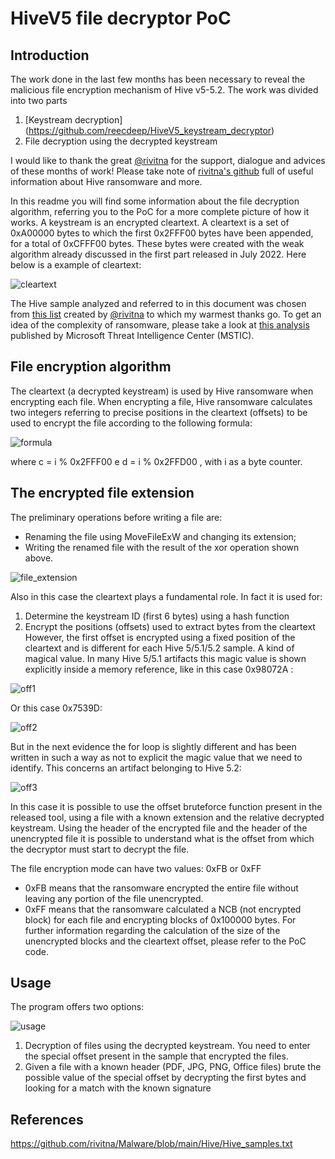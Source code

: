 # HiveV5 file decryptor PoC

## Introduction

The work done in the last few months has been necessary to reveal the malicious file encryption mechanism of Hive v5-5.2.
The work was divided into two parts
1. [Keystream decryption] (https://github.com/reecdeep/HiveV5_keystream_decryptor)
2. File decryption using the decrypted keystream

I would like to thank the great [@rivitna](https://twitter.com/rivitna2) for the support, dialogue and advices of these months of work!
Please take note of [rivitna's github](https://github.com/rivitna) full of useful information about Hive ransomware and more.

In this readme you will find some information about the file decryption algorithm, referring you to the PoC for a more complete picture of how it works.
A keystream is an encrypted cleartext. A cleartext is a set of 0xA00000 bytes to which the first 0x2FFF00 bytes have been appended, for a total of 0xCFFF00 bytes. These bytes were created with the weak algorithm already discussed in the first part released in July 2022.
Here below is a example of cleartext:

![cleartext](https://user-images.githubusercontent.com/72123074/204250635-f96b579f-c19b-4c14-be15-157300e1633d.png)


The Hive sample analyzed and referred to in this document was chosen from [this list](https://github.com/rivitna/Malware/blob/main/Hive/Hive_samples.txt) created by [@rivitna](https://twitter.com/rivitna2) to which my warmest thanks go.
To get an idea of the complexity of ransomware, please take a look at [this analysis](https://www.microsoft.com/security/blog/2022/07/05/hive-ransomware-gets-upgrades-in-rust/) published by Microsoft Threat Intelligence Center (MSTIC).


## File encryption algorithm

The cleartext (a decrypted keystream) is used by Hive ransomware when encrypting each file. When encrypting a file, Hive ransomware calculates two integers referring to precise positions in the cleartext (offsets) to be used to encrypt the file according to the following formula:

![formula](https://user-images.githubusercontent.com/72123074/204250645-788c1269-cbf8-4006-b042-b16ee7756cdb.png)

where c = i % 0x2FFF00 e d = i % 0x2FFD00 , with i  as a byte counter.



## The encrypted file extension
The preliminary operations before writing a file are:
- Renaming the file using MoveFileExW and changing its extension;
- Writing the renamed file with the result of the xor operation shown above.

![file_extension](https://user-images.githubusercontent.com/72123074/204250641-2567b7f9-cc42-4516-b378-b357eed4d018.png)

Also in this case the cleartext plays a fundamental role. In fact it is used for:
1. Determine the keystream ID (first 6 bytes) using a hash function
2. Encrypt the positions (offsets) used to extract bytes from the cleartext
However, the first offset is encrypted using a fixed position of the cleartext and is different for each Hive 5/5.1/5.2 sample.
A kind of magical value. In many Hive 5/5.1 artifacts this magic value is shown explicitly inside a memory reference, like in this case 0x98072A :

![off1](https://user-images.githubusercontent.com/72123074/204250648-da2d1514-2e56-4849-8090-79ad25625298.png)

Or this case 0x7539D:

![off2](https://user-images.githubusercontent.com/72123074/204250651-82ea5c5d-840f-486a-807a-1a7a62f30811.png)

But in the next evidence the for loop is slightly different and has been written in such a way as not to explicit the magic value that we need to identify. This concerns an artifact belonging to Hive 5.2:

![off3](https://user-images.githubusercontent.com/72123074/204250653-a747b1bb-e1d7-4061-a21c-d3c72612c93f.png)

In this case it is possible to use the offset bruteforce function present in the released tool, using a file with a known extension and the relative decrypted keystream. Using the header of the encrypted file and the header of the unencrypted file it is possible to understand what is the offset from which the decryptor must start to decrypt the file.

The file encryption mode can have two values: 0xFB or 0xFF
- 0xFB means that the ransomware encrypted the entire file without leaving any portion of the file unencrypted.
- 0xFF means that the ransomware calculated a NCB (not encrypted block) for each file and encrypting blocks of 0x100000 bytes.
For further information regarding the calculation of the size of the unencrypted blocks and the cleartext offset, please refer to the PoC code.


## Usage
The program offers two options:

![usage](https://user-images.githubusercontent.com/72123074/204250655-5e8c46e1-f9aa-4718-bcfe-ca60ff34b5b1.png)

1. Decryption of files using the decrypted keystream. You need to enter the special offset present in the sample that encrypted the files.
2. Given a file with a known header (PDF, JPG, PNG, Office files) brute the possible value of the special offset by decrypting the first bytes and looking for a match with the known signature


## References

<https://github.com/rivitna/Malware/blob/main/Hive/Hive_samples.txt>
